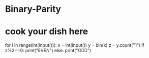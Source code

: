 # Binary-Parity
# cook your dish here
for i in range(int(input())):
    x = int(input())
    y = bin(x)
    z = y.count("1")
    if z%2==0:
        print("EVEN")
    else:
        print("ODD")
